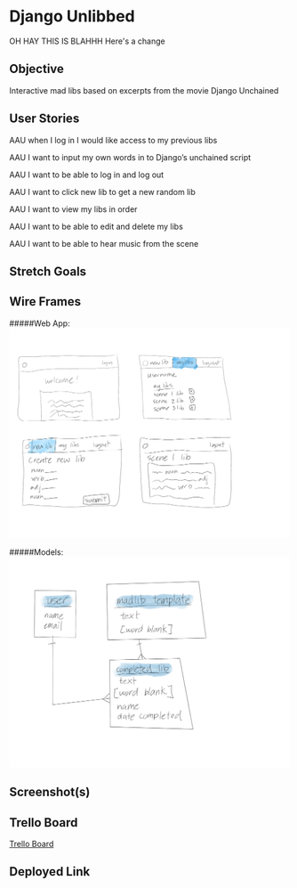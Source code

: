 # Django Unlibbed

OH HAY THIS IS BLAHHH
Here's a change

## Objective

Interactive mad libs based on excerpts from the movie
Django Unchained

## User Stories

AAU when I log in I would like access to my previous libs

AAU I want to input my own words in to Django’s unchained script

AAU I want to be able to log in and log out

AAU I want to click new lib to get a new random lib

AAU I want to view my libs in order

AAU I want to be able to edit and delete my libs

AAU I want to be able to hear music from the scene

## Stretch Goals

## Wire Frames

#####Web App:
![](Project3Wireframe1.png)

#####Models:
![](Project3Wireframe2.png)

## Screenshot(s)

## Trello Board

[Trello Board](https://trello.com/b/pGK9J44a/pythonistas-unchained-django-unlibbed)

## Deployed Link
